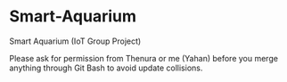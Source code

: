 # Smart-Aquarium
Smart Aquarium (IoT Group Project)  

Please ask for permission from Thenura or me (Yahan) before you merge anything through Git Bash to avoid update collisions.

